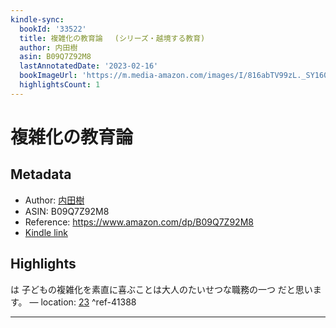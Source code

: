 ```yaml
---
kindle-sync:
  bookId: '33522'
  title: 複雑化の教育論 　(シリーズ・越境する教育)
  author: 内田樹
  asin: B09Q7Z92M8
  lastAnnotatedDate: '2023-02-16'
  bookImageUrl: 'https://m.media-amazon.com/images/I/816abTV99zL._SY160.jpg'
  highlightsCount: 1
---
```

# 複雑化の教育論
## Metadata
* Author: [内田樹](https://www.amazon.comundefined)
* ASIN: B09Q7Z92M8
* Reference: https://www.amazon.com/dp/B09Q7Z92M8
* [Kindle link](kindle://book?action=open&asin=B09Q7Z92M8)

## Highlights
は 子どもの複雑化を素直に喜ぶことは大人のたいせつな職務の一つ だと思います。 — location: [23](kindle://book?action=open&asin=B09Q7Z92M8&location=23) ^ref-41388

---
